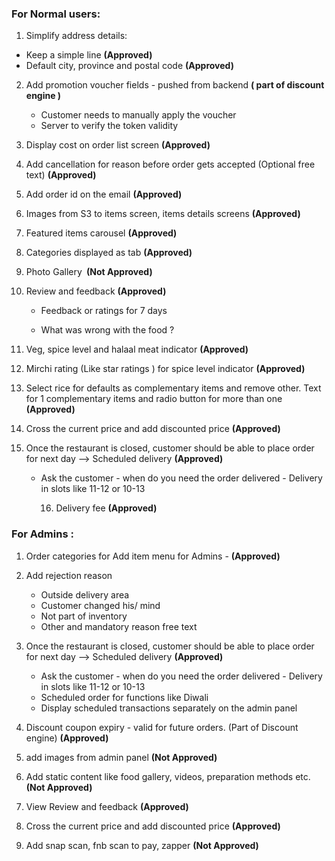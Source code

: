 ### For Normal users:

1. Simplify address details:

 - Keep a simple line <b>(Approved) </b>
 - Default city, province and postal code <b>(Approved) </b>

2. Add promotion voucher fields - pushed from backend <b>( part of discount engine )</b>
   - Customer needs to manually apply the voucher
   - Server to verify the token validity

3. Display cost on order list screen <b>(Approved) </b>

4. Add cancellation for reason before order gets accepted (Optional free text)  <b>(Approved) </b>

5. Add order id on the email <b>(Approved) </b>

6. Images from S3 to items screen, items details screens <b>(Approved) </b>

7. Featured items carousel <b>(Approved) </b>

8. Categories displayed as tab <b>(Approved) </b>

9. Photo Gallery <b> (Not Approved) </b>

10. Review and feedback <b>(Approved) </b>

    - Feedback or ratings for 7 days 

    - What was wrong with the food ?

11. Veg, spice level and halaal meat indicator <b>(Approved) </b>

12. Mirchi rating (Like star ratings ) for spice level indicator <b>(Approved) </b>

13. Select rice for defaults as complementary items and remove other. Text for 1 complementary items and radio button for more than one <b>(Approved) </b>

14. Cross the current price and add discounted price <b>(Approved) </b>

15. Once the restaurant is closed, customer should be able to place order for next day --> Scheduled delivery <b>(Approved) </b>

    - Ask the customer - when do you need the order delivered - Delivery in slots like 11-12 or 10-13

      

      16. Delivery fee <b>(Approved) </b>

      

### For Admins :

1. Order categories for Add item menu for Admins - <b>(Approved) </b>

2. Add rejection reason 
   - Outside delivery area
   - Customer changed his/ mind
   - Not part of inventory
   - Other and mandatory reason free text

3. Once the restaurant is closed, customer should be able to place order for next day --> Scheduled delivery <b>(Approved) </b>

   - Ask the customer - when do you need the order delivered - Delivery in slots like 11-12 or 10-13
   - Scheduled order for functions like Diwali 
   - Display scheduled transactions separately on the admin panel

4. Discount coupon expiry - valid for future orders. (Part of Discount engine) <b>(Approved) </b>

5. add images from admin panel <b>(Not Approved) </b>

6. Add static content like food gallery, videos, preparation methods etc. <b>(Not Approved) </b>

7. View Review and feedback <b>(Approved) </b>

8. Cross the current price and add discounted price <b>(Approved) </b>

9. Add snap scan, fnb scan to pay, zapper  <b>(Not Approved) </b>

   